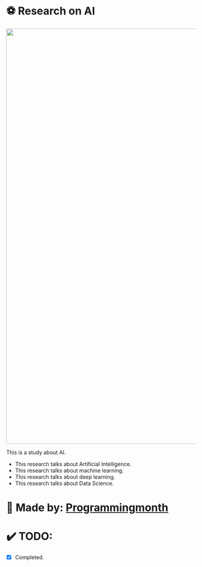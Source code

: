 # ⚽ Research on AI
<img src="https://user-images.githubusercontent.com/74038190/212284115-f47cd8ff-2ffb-4b04-b5bf-4d1c14c0247f.gif" width="1100">

This is a study about AI.
- This research talks about Artificial Intelligence.
- This research talks about machine learning.
- This research talks about deep learning.
- This research talks about Data Science.

# 🦄 Made by: [Programmingmonth](https://github.com/Programmingmonth)

# ✔️ TODO:
- [x] Completed.
